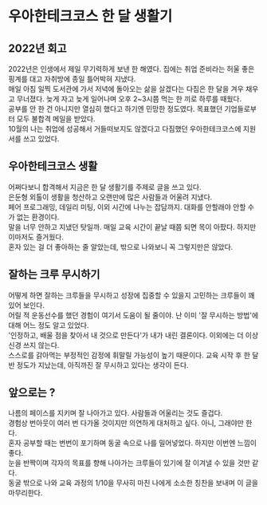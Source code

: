 # 우아한테크코스 한 달 생활기

## 2022년 회고

2022년은 인생에서 제일 무기력하게 보낸 한 해였다. 집에는 취업 준비라는 허울 좋은 핑계를 대고 자취방에 종일 틀어박혀 지냈다.  
매일 아침 일찍 도서관에 가서 저녁에 돌아오는 삶을 살겠다는 다짐은 한 달을 겨우 채우고 무너졌다. 늦게 자고 늦게 일어나며 오후 2~3시쯤 먹는 한 끼로 하루를 때웠다.  
공부를 안 한 건 아니지만 열심히 했다고 하기엔 민망한 정도였다. 목표했던 기업들로부터 모두 불합격 메일을 받았다.  
10월의 나는 취업에 성공해서 거들떠보지도 않겠다고 다짐했던 우아한테크코스에 지원서를 쓰고 있었다.

## 우아한테크코스 생활

어쩌다보니 합격해서 지금은 한 달 생활기를 주제로 글을 쓰고 있다.  
은둔형 외톨이 생활을 청산하고 오랜만에 많은 사람들과 어울려 지냈다.  
페어 프로그래밍, 데일리 미팅, 이외 시간에 나누는 잡담까지. 대화를 안할래야 안할 수가 없는 환경이다.  
말을 너무 안하고 지냈던 탓일까. 매일 교육 시간이 끝날 때쯤 되면 목이 아팠다. 하지만 이마저도 즐거웠다.  
혼자 있는 걸 더 좋아하는 줄 알았는데, 밖으로 나와보니 꼭 그렇지만은 않았다.

## 잘하는 크루 무시하기

어떻게 하면 잘하는 크루들을 무시하고 성장에 집중할 수 있을지 고민하는 크루들이 꽤 있어 보인다.  
어릴 적 운동선수를 했던 경험이 여기서 도움이 될 줄이야. 난 이미 '잘 무시하는 방법'에 대해 어느 정도 알고 있었다.  
'인정하고, 배울 점을 찾아서 내 것으로 만든다'가 내가 내린 결론이다. 이외에는 더 이상 신경 쓰지 않는다.  
스스로를 갉아먹는 부정적인 감정에 휘말릴 가능성이 높기 때문이다. 교육 시작 후 한 달 반 정도가 지났는데, 아직까진 잘 무시하고 있다는 생각이 든다.

## 앞으로는 ?

나름의 페이스를 지키며 잘 나아가고 있다. 사람들과 어울리는 것도 즐겁다.  
경험상 번아웃이 여러 번 다가올 것이지만 의연하게 대처하고 싶다. 아니, 그래야만 한다.  
혼자 공부할 때는 번번이 포기하며 동굴 속으로 나를 밀어넣었다. 하지만 이번엔 느낌이 좋다.  
눈을 반짝이며 각자의 목표를 향해 나아가는 크루들이 있기에 잘 이겨낼 수 있을 것만 같다.  
동굴 밖으로 나와 교육 과정의 1/10을 무사히 마친 나에게 소소한 칭찬을 보내며 이 글을 마무리한다.
